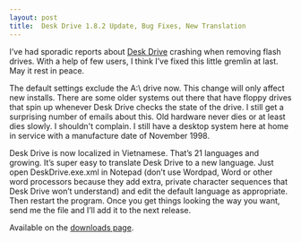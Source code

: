 ```yaml
---
layout: post
title:  Desk Drive 1.8.2 Update, Bug Fixes, New Translation
---
```

I’ve had sporadic reports about [Desk Drive](/deskdrive) crashing when removing flash drives. With a help of few users, I think I’ve fixed this little gremlin at last. May it rest in peace.

The default settings exclude the A:\ drive now. This change will only affect new installs. There are some older systems out there that have floppy drives that spin up whenever Desk Drive checks the state of the drive. I still get a surprising number of emails about this. Old hardware never dies or at least dies slowly. I shouldn't complain. I still have a desktop system here at home in service with a manufacture date of November 1998.

Desk Drive is now localized in Vietnamese. That’s 21 languages and growing. It’s super easy to translate Desk Drive to a new language. Just open DeskDrive.exe.xml in Notepad (don’t use Wordpad, Word or other word processors because they add extra, private character sequences that Desk Drive won’t understand) and edit the default language as appropriate. Then restart the program. Once you get things looking the way you want, send me the file and I’ll add it to the next release.

Available on the [downloads page](/downloads). 
